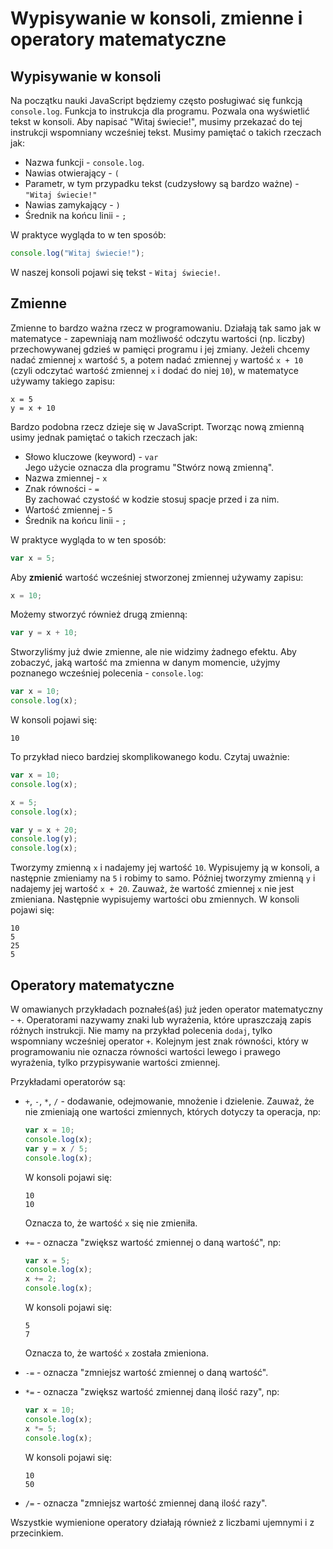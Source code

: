 # Wypisywanie w konsoli, zmienne i operatory matematyczne
## Wypisywanie w konsoli
Na początku nauki JavaScript będziemy często posługiwać się funkcją `console.log`. Funkcja to instrukcja dla programu. Pozwala ona wyświetlić tekst w konsoli. Aby napisać "Witaj świecie!", musimy przekazać do tej instrukcji wspomniany wcześniej tekst. Musimy pamiętać o takich rzeczach jak:
* Nazwa funkcji - `console.log`.
* Nawias otwierający - `(`
* Parametr, w tym przypadku tekst (cudzysłowy są bardzo ważne) - `"Witaj świecie!"`
* Nawias zamykający - `)`
* Średnik na końcu linii - `;`

W praktyce wygląda to w ten sposób:
```javascript
console.log("Witaj świecie!");
```

W naszej konsoli pojawi się tekst - `Witaj świecie!`.

## Zmienne
Zmienne to bardzo ważna rzecz w programowaniu. Działają tak samo jak w matematyce - zapewniają nam możliwość odczytu wartości (np. liczby) przechowywanej gdzieś w pamięci programu i jej zmiany.
Jeżeli chcemy nadać zmiennej `x` wartość `5`, a potem nadać zmiennej `y` wartość `x + 10` (czyli odczytać wartość zmiennej `x` i dodać do niej `10`), w matematyce używamy takiego zapisu:
```
x = 5
y = x + 10
```

Bardzo podobna rzecz dzieje się w JavaScript. Tworząc nową zmienną usimy jednak pamiętać o takich rzeczach jak:
* Słowo kluczowe (keyword) - `var`</br>Jego użycie oznacza dla programu "Stwórz nową zmienną".
* Nazwa zmiennej - `x`
* Znak równości - ` = `</br>By zachować czystość w kodzie stosuj spacje przed i za nim.
* Wartość zmiennej - `5`
* Średnik na końcu linii - `;`

W praktyce wygląda to w ten sposób:
```javascript
var x = 5;
```

Aby **zmienić** wartość wcześniej stworzonej zmiennej używamy zapisu:
```javascript
x = 10;
```

Możemy stworzyć również drugą zmienną:
```javascript
var y = x + 10;
```

Stworzyliśmy już dwie zmienne, ale nie widzimy żadnego efektu. Aby zobaczyć, jaką wartość ma zmienna w danym momencie, użyjmy poznanego wcześniej polecenia - `console.log`:
```javascript
var x = 10;
console.log(x);
```

W konsoli pojawi się:
```
10
```

To przykład nieco bardziej skomplikowanego kodu. Czytaj uważnie:
```javascript
var x = 10;
console.log(x);

x = 5;
console.log(x);

var y = x + 20;
console.log(y);
console.log(x);
```

Tworzymy zmienną `x` i nadajemy jej wartość `10`. Wypisujemy ją w konsoli, a następnie zmieniamy na `5` i robimy to samo. Później tworzymy zmienną `y` i nadajemy jej wartość `x + 20`. Zauważ, że wartość zmiennej `x` nie jest zmieniana. Następnie wypisujemy wartości obu zmiennych. W konsoli pojawi się:
```
10
5
25
5
```

## Operatory matematyczne
W omawianych przykładach poznałeś(aś) już jeden operator matematyczny - `+`. Operatorami nazywamy znaki lub wyrażenia, które upraszczają zapis różnych instrukcji. Nie mamy na przykład polecenia `dodaj`, tylko wspomniany wcześniej operator `+`. Kolejnym jest znak równości, który w programowaniu nie oznacza równości wartości lewego i prawego wyrażenia, tylko przypisywanie wartości zmiennej.

Przykładami operatorów są:
* `+`, `-`, `*`, `/` - dodawanie, odejmowanie, mnożenie i dzielenie. Zauważ, że nie zmieniają one wartości zmiennych, których dotyczy ta operacja, np:
    ```javascript
    var x = 10;
    console.log(x);
    var y = x / 5;
    console.log(x);
    ```

    W konsoli pojawi się:
    ```
    10
    10
    ```

    Oznacza to, że wartość `x` się nie zmieniła.
* `+=` - oznacza "zwiększ wartość zmiennej o daną wartość", np:
    ```javascript
    var x = 5;
    console.log(x);
    x += 2;
    console.log(x);
    ```

    W konsoli pojawi się:
    ```
    5
    7
    ```

    Oznacza to, że wartość `x` została zmieniona.
* `-=` - oznacza "zmniejsz wartość zmiennej o daną wartość".
* `*=` - oznacza "zwiększ wartość zmiennej daną ilość razy", np:
    ```javascript
    var x = 10;
    console.log(x);
    x *= 5;
    console.log(x);
    ```

    W konsoli pojawi się:
    ```
    10
    50
    ```

* `/=` - oznacza "zmniejsz wartość zmiennej daną ilość razy". 

Wszystkie wymienione operatory działają również z liczbami ujemnymi i z przecinkiem.
